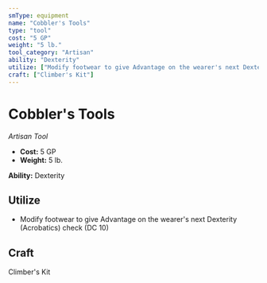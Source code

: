 ```yaml
---
smType: equipment
name: "Cobbler's Tools"
type: "tool"
cost: "5 GP"
weight: "5 lb."
tool_category: "Artisan"
ability: "Dexterity"
utilize: ["Modify footwear to give Advantage on the wearer's next Dexterity (Acrobatics) check (DC 10)"]
craft: ["Climber's Kit"]
---
```


# Cobbler's Tools
*Artisan Tool*

- **Cost:** 5 GP
- **Weight:** 5 lb.

**Ability:** Dexterity

## Utilize

- Modify footwear to give Advantage on the wearer's next Dexterity (Acrobatics) check (DC 10)

## Craft

Climber's Kit

